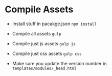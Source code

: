 # Compile Assets 

* Install stuff in pacakge.json ```npm install```

* Compile all assets ```gulp```

* Compile just js assets ```gulp js```

* Compile just css assets ```gulp css```

* Make sure you update the version number in ```templates/modules/_head.html```